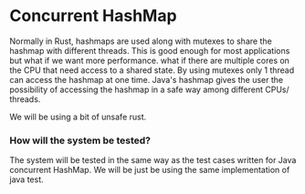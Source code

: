 # Concurrent HashMap 

Normally in Rust, hashmaps are used along with mutexes to share the hashmap with different threads. This is good enough for most applications but what if we want more performance. what if there are multiple cores on the CPU that need access to a shared state. 
By using mutexes only 1 thread can access the hashmap at one time. Java's hashmap gives the user the possibility of accessing the hashmap in a safe way among different CPUs/ threads. 

We will be using a bit of unsafe rust.

### How will the system be tested?
The system will be tested in the same way as the test cases written for Java concurrent HashMap. We will be just be using the same implementation of java test.


